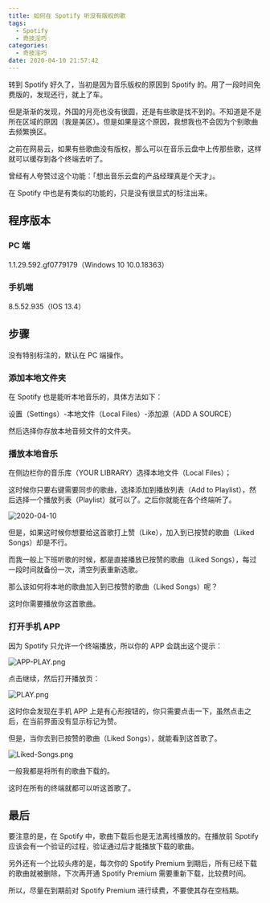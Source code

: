 ```yaml
---
title: 如何在 Spotify 听没有版权的歌
tags:
  - Spotify
  - 奇技淫巧
categories:
  - 奇技淫巧
date: 2020-04-10 21:57:42
---
```



转到 Spotify 好久了，当初是因为音乐版权的原因到 Spotify 的。用了一段时间免费版的，发现还行，就上了车。

<!-- more -->

但是渐渐的发现，外国的月亮也没有很圆，还是有些歌是找不到的。不知道是不是所在区域的原因（我是美区）。但是如果是这个原因，我想我也不会因为个别歌曲去频繁换区。

之前在网易云，如果有些歌曲没有版权，那么可以在音乐云盘中上传那些歌，这样就可以缓存到各个终端去听了。

曾经有人夸赞过这个功能：「想出音乐云盘的产品经理真是个天才」。

在 Spotify 中也是有类似的功能的，只是没有很显式的标注出来。

## 程序版本

### PC 端

1.1.29.592.gf0779179（Windows 10 10.0.18363）

### 手机端

8.5.52.935（IOS 13.4）

## 步骤

没有特别标注的，默认在 PC 端操作。

### 添加本地文件夹

在 Spotify 也是能听本地音乐的，具体方法如下：

设置（Settings）-本地文件（Local Files）-添加源（ADD A SOURCE）

然后选择你存放本地音频文件的文件夹。

### 播放本地音乐

在侧边栏你的音乐库（YOUR LIBRARY）选择本地文件（Local Files）；

这时候你只要右键需要同步的歌曲，选择添加到播放列表（Add to Playlist），然后选择一个播放列表（Playlist）就可以了。之后你就能在各个终端听了。

![2020-04-10](https://cdn.jsdelivr.net/gh/AemonCao/AemonCao.github.io@source/source/_posts/如何在-Spotify-听没有版权的歌/2020-04-10.png)

<!-- {% asset_img 2020-04-10.png 2020-04-10.png %} -->

但是，如果这时候你想要给这首歌打上赞（Like），加入到已按赞的歌曲（Liked Songs）却是不行。

而我一般上下班听歌的时候，都是直接播放已按赞的歌曲（Liked Songs），每过一段时间就备份一次，清空列表重新选歌。

那么该如何将本地的歌曲加入到已按赞的歌曲（Liked Songs）呢？

这时你需要播放你这首歌曲。

### 打开手机 APP

因为 Spotify 只允许一个终端播放，所以你的 APP 会跳出这个提示：

![APP-PLAY.png](https://cdn.jsdelivr.net/gh/AemonCao/AemonCao.github.io@source/source/_posts/如何在-Spotify-听没有版权的歌/APP-PLAY.png)

<!-- {% asset_img APP-PLAY.png APP-PLAY.png %} -->

点击继续，然后打开播放页：

![PLAY.png](https://cdn.jsdelivr.net/gh/AemonCao/AemonCao.github.io@source/source/_posts/如何在-Spotify-听没有版权的歌/PLAY.png)

<!-- {% asset_img PLAY.png PLAY.png %} -->

这时你会发现在手机 APP 上是有心形按钮的，你只需要点击一下，虽然点击之后，在当前界面没有显示标记为赞。

但是，当你去到已按赞的歌曲（Liked Songs），就能看到这首歌了。

![Liked-Songs.png](https://cdn.jsdelivr.net/gh/AemonCao/AemonCao.github.io@source/source/_posts/如何在-Spotify-听没有版权的歌/Liked-Songs.png)

<!-- {% asset_img Liked-Songs.png Liked-Songs.png %} -->

一般我都是将所有的歌曲下载的。

这时在所有的终端就都可以听这首歌了。

## 最后

要注意的是，在 Spotify 中，歌曲下载后也是无法离线播放的。在播放前 Spotify 应该会有一个验证的过程，验证通过后才能播放下载的歌曲。

另外还有一个比较头疼的是，每次你的 Spotify Premium 到期后，所有已经下载的歌曲就被删除，下次再开通 Spotify Premium 需要重新下载，比较费时间。

所以，尽量在到期前对 Spotify Premium 进行续费，不要使其存在空档期。
